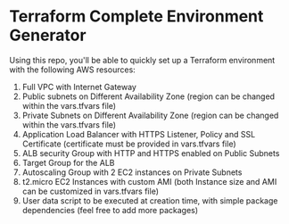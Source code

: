 # Terraform Complete Environment Generator

Using this repo, you'll be able to quickly set up a Terraform environment with the following AWS resources:

1. Full VPC with Internet Gateway
2. Public subnets on Different Availability Zone (region can be changed within the vars.tfvars file)
3. Private Subnets on Different Availability Zone (region can be changed within the vars.tfvars file)
4. Application Load Balancer with HTTPS Listener, Policy and SSL Certificate (certificate must be provided in vars.tfvars file)
5. ALB security Group with HTTP and HTTPS enabled on Public Subnets
6. Target Group for the ALB
7. Autoscaling Group with 2 EC2 instances on Private Subnets
8. t2.micro EC2 Instances with custom AMI (both Instance size and AMI can be customized in vars.tfvars file)
9. User data script to be executed at creation time, with simple package dependencies (feel free to add more packages)
